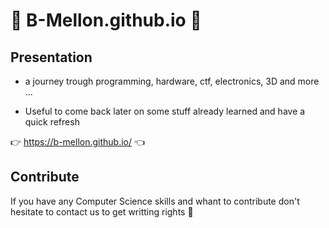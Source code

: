 # 🚀 B-Mellon.github.io 🐼

## Presentation 

- a journey trough programming, hardware, ctf, electronics, 3D and more ...

- Useful to come back later on some stuff already learned and have a quick refresh

👉 https://b-mellon.github.io/ 👈

## Contribute 

If you have any Computer Science skills and whant to contribute don't hesitate to contact us to get writting rights 👀
